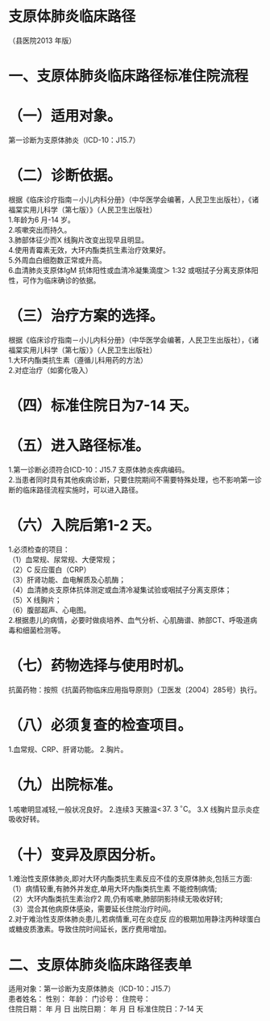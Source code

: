 # 支原体肺炎临床路径  
（县医院2013 年版）  
# 一、支原体肺炎临床路径标准住院流程  
# （一）适用对象。  
第一诊断为支原体肺炎（ICD-10：J15.7）  
# （二）诊断依据。  
根据《临床诊疗指南－小儿内科分册》（中华医学会编著，人民卫生出版社），《诸福棠实用儿科学（第七版）》（人民卫生出版社）  
1.年龄为6 月-14 岁。  
2.咳嗽突出而持久。  
3.肺部体征少而X 线胸片改变出现早且明显。  
4.使用青霉素无效，大环内酯类抗生素治疗效果好。  
5.外周血白细胞数正常或升高。  
6.血清肺炎支原体IgM 抗体阳性或血清冷凝集滴度＞ 1:32 或咽拭子分离支原体阳性，可作为临床确诊的依据。  
# （三）治疗方案的选择。  
根据《临床诊疗指南－小儿内科分册》（中华医学会编著，人民卫生出版社），《诸福棠实用儿科学（第七版）》（人民卫生出版社）  
1.大环内酯类抗生素（遵循儿科用药的方法）  
2.对症治疗（如雾化吸入）  
# （四）标准住院日为7-14 天。  
# （五）进入路径标准。  
1.第一诊断必须符合ICD-10：J15.7 支原体肺炎疾病编码。  
2.当患者同时具有其他疾病诊断，只要住院期间不需要特殊处理，也不影响第一诊断的临床路径流程实施时，可以进入路径。  
# （六）入院后第1-2 天。  
1.必须检查的项目：  
（1）血常规、尿常规、大便常规；  
（2）C 反应蛋白（CRP）  
（3）肝肾功能、血电解质及心肌酶；  
（4）血清肺炎支原体抗体测定或血清冷凝集试验或咽拭子分离支原体；  
（5）X 线胸片；  
（6）腹部超声、心电图。  
2.根据患儿的病情，必要时做痰培养、血气分析、心肌酶谱、肺部CT、呼吸道病毒和细菌检测等。  
# （七）药物选择与使用时机。  
抗菌药物：按照《抗菌药物临床应用指导原则》（卫医发〔2004〕285号）执行。  
# （八）必须复查的检查项目。  
1.血常规、CRP、肝肾功能。 2.胸片。  
# （九）出院标准。  
1.咳嗽明显减轻,一般状况良好。 2.连续3 天腋温$<\!37.~3\,^{\circ}\mathrm{C}$。 3.X 线胸片显示炎症吸收好转。  
# （十）变异及原因分析。  
1.难治性支原体肺炎,即对大环内酯类抗生素反应不佳的支原体肺炎,包括三方面:  
（1）病情较重,有肺外并发症,单用大环内酯类抗生素 不能控制病情;  
（2）大环内酯类抗生素治疗2 周,仍有咳嗽,肺部阴影持续无吸收好转;  
（3）混合其他病原体感染，需要延长住院治疗时间。  
2.对于难治性支原体肺炎患儿,若病情重,可在炎症反 应的极期加用静注丙种球蛋白或糖皮质激素。导致住院时间延长，医疗费用增加。  
#     二、支原体肺炎临床路径表单  
适用对象：第一诊断为支原体肺炎（ICD-10：J15.7）  
患者姓名：           性别：    年龄：      门诊号：        住院号：  
住院日期：     年    月    日 出院日期：     年   月   日  标准住院日：7-14 天  
